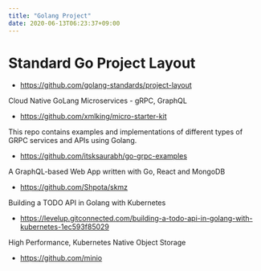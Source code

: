 ```yaml
---
title: "Golang Project"
date: 2020-06-13T06:23:37+09:00
---
```


# Standard Go Project Layout
 - https://github.com/golang-standards/project-layout

Cloud Native GoLang Microservices - gRPC, GraphQL
 - https://github.com/xmlking/micro-starter-kit

This repo contains examples and implementations of different types of GRPC services and APIs using Golang.
 - https://github.com/itsksaurabh/go-grpc-examples

A GraphQL-based Web App written with Go, React and MongoDB
 - https://github.com/Shpota/skmz

Building a TODO API in Golang with Kubernetes
 - https://levelup.gitconnected.com/building-a-todo-api-in-golang-with-kubernetes-1ec593f85029

High Performance, Kubernetes Native Object Storage
 - https://github.com/minio